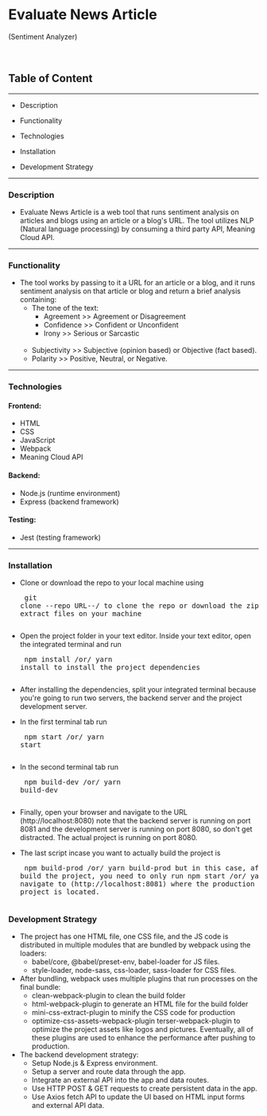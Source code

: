 # Evaluate News Article 
(Sentiment Analyzer)
<br /><br /><br />

## Table of Content
<hr>

* Description 
* Functionality

* Technologies
* Installation
* Development Strategy
<hr>

### Description

* Evaluate News Article is a web tool that runs sentiment analysis on articles and blogs using an article or a blog's URL. The tool utilizes NLP (Natural language processing) by consuming a third party API, Meaning Cloud API.
<hr>

### Functionality
* The tool works by passing to it a URL for an article or a blog, and it runs sentiment analysis on that article or blog and return a brief analysis containing:
    * The tone of the text:
       - Agreement >> Agreement or Disagreement
       - Confidence >> Confident or Unconfident
       - Irony >> Serious or Sarcastic<br /> <br />
    * Subjectivity >>  Subjective (opinion based) or Objective (fact based).
    * Polarity >> Positive, Neutral, or Negative.
<hr>

### Technologies
#### Frontend:
* HTML
* CSS
* JavaScript
* Webpack
* Meaning Cloud API
#### Backend:
* Node.js (runtime environment)
* Express (backend framework)
#### Testing:
* Jest (testing framework)
<hr>

### Installation
* Clone or download the repo to your local machine using  <pre> git clone --repo URL--/ to clone the repo
or download the zip folder and extract files on your machine
* Open the project folder in your text editor. Inside your text editor, open the integrated terminal and run <pre> npm install /or/ yarn install
to install the project dependencies 
* After installing the dependencies, split your integrated terminal because you're going to run two servers, the backend server and the project development server.
* In the first terminal tab run <pre> npm start /or/ yarn start
* In the second terminal tab run <pre> npm build-dev /or/ yarn build-dev
* Finally, open your browser and navigate to the URL (http://localhost:8080)
note that the backend server is running on port 8081 and the development server is running on port 8080, so don't get distracted. The actual project is running on port 8080.

* The last script incase you want to actually build the project is <pre> npm build-prod /or/ yarn build-prod 
but in this case, after you build the project, you need to only run 
npm start /or/ yarn start
and navigate to (http://localhost:8081) where the production version of the project is located.

### Development Strategy
* The project has one HTML file, one CSS file, and the JS code is distributed in    multiple modules that are bundled by webpack using the loaders:
  - babel/core, @babel/preset-env, babel-loader for JS files.
  - style-loader, node-sass, css-loader, sass-loader for CSS files.
* After bundling, webpack uses multiple plugins that run processes on the final bundle:
  * clean-webpack-plugin to clean the build folder
  * html-webpack-plugin to generate an HTML file for the build folder
  * mini-css-extract-plugin to minify the CSS code for production
  * optimize-css-assets-webpack-plugin terser-webpack-plugin to optimize the project assets like logos and pictures. Eventually, all of these plugins are used to enhance the performance after pushing to production.
* The backend development strategy:
  - Setup Node.js & Express environment.
  - Setup a server and route data through the app.
  - Integrate an external API into the app and data routes.
  - Use HTTP POST & GET requests to create persistent data in the app.
  - Use Axios fetch API to update the UI based on HTML input forms and external API data.
